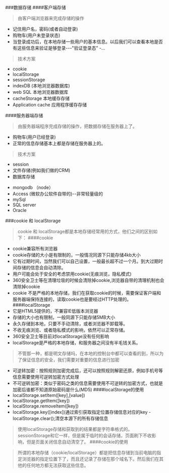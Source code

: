 ###数据存储
####客户端存储
> 由客户端浏览器来完成存储的操作
- 记住用户名，密码(或者自动登录)
- 购物车(用户未登录状态)
- 当登录成功后，在本地存储一些用户的基本信息。以后我们可以查看本地是否有这些信息来验证是够登录---"验证登录态"
-...
> 技术方案
- cookie
- localStorage
- sessionStorage
- indexDB (本地浏览器数据库)
- web SQL 本地浏览器数据库
- cacheStorage 本地缓存存储
- Application cache 应用程序缓存存储

####服务器端存储
> 由服务器端程序完成存储的操作，把数据存储在服务器上了。
- 购物车(用户已经登录)
- 正常的信息存储基本上都是存储在服务器上的。
> 技术方案
- session
- 文件存储(例如我们做的CRM)
- 数据库存储
+ mongodb （node）
+ Access (微软办公软件自带的)--非常轻量级的
+ mySql
+ SQL server
+ Oracle

###cookie 和 localStorage
> cookie 和 localStorage都是本地存储经常用的方式，他们之间的区别如下：
####cookie
- cookie兼容所有浏览器
- cookie存储的大小是有限制的，一般情况同源下只能存储4kb大小
- 它有过期时间，当然我们可以自己设置，一般最长超不过一个月。到大过期时间存储的信息会自动清除。
- 用户可能会处于安全的考虑禁用cookie(无痕浏览，隐私模式)
- 360安全卫士等在清理垃圾的时候会清除掉cookie,浏览器自带的清理机制也会清除掉cookie
- cookie 不是严格的本地存储，我们在获取cookie的时候，需要保证客户端和服务器端保持连接的，读取cookie也是要经过HTTP处理的。
####localStorage
- 它是HTML5提供的，不兼容IE低版本浏览器
- 存储的大小也有限制，一般同源下只能存储5MB大小
- 永久存储到本地，只要不手动清除，或者浏览器不卸载等。
- 不收无痕浏览、或者隐私模式的影响，依然可以正常存储。
- 360安全卫士等目前对localStorage没有任何影响
- localStorage是严格的本地存储，和服务器之间没有半毛钱关系。

> 不管那一种，都是明文存储吗，在本地的控制台中都可以查看的到，所以为了保证信息的安全，我们需要对重要的信息进行加密
- 可逆转加密：按照规则加密完成后，还可以按照规则解密还原，例如手机号等信息需要使用可逆转加密方式处理
- 不可逆转加密：类似于密码之类的信息需要使用不可逆转的加密方式，也就是加密后谁都不知道原始密码是什么(MD5)
####localStorage的使用
- localStorage.setItem([key],[value])
- localStorage.getItem([key])
- localStorage.removeItem([key])
- localStorage.key([index])通过索引获取指定位置存储信息对应的key
-localStorage.clear();清空本源下的所有存储信息
> 使用localStorage存储和获取到的结果都是字符串格式的。
> sessionStorage和它一样，但是属于临时的会话存储，页面刷下不收影响，但是页面关闭信息自动清空了。
####cookie的使用



> 所谓的本地存储（cookie/localStorage）都是把信息存储到当前电脑的指定浏览器的指定位置下了，而且还记录了存储在那个域名下。然后我们在其他的任何地方都无法获取这些信息。




